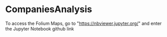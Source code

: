 # CompaniesAnalysis
To access the Folium Maps, go to "https://nbviewer.jupyter.org/" and enter the Jupyter Notebook github link
